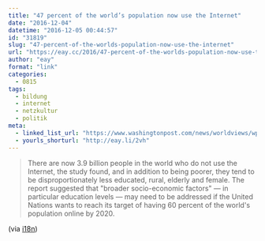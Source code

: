```yaml
---
title: "47 percent of the world’s population now use the Internet"
date: "2016-12-04"
datetime: "2016-12-05 00:44:57"
id: "31819"
slug: "47-percent-of-the-worlds-population-now-use-the-internet"
url: "https://eay.cc/2016/47-percent-of-the-worlds-population-now-use-the-internet/"
author: "eay"
format: "link"
categories:
  - 0815
tags:
  - bildung
  - internet
  - netzkultur
  - politik
meta:
  - linked_list_url: "https://www.washingtonpost.com/news/worldviews/wp/2016/11/22/47-percent-of-the-worlds-population-now-use-the-internet-users-study-says/"
  - yourls_shorturl: "http://eay.li/2vh"
---
```


> There are now 3.9 billion people in the world who do not use the Internet, the study found, and in addition to being poorer, they tend to be disproportionately less educated, rural, elderly and female. The report suggested that "broader socio-economic factors" — in particular education levels — may need to be addressed if the United Nations wants to reach its target of having 60 percent of the world's population online by 2020.

(via [i18n](http://bit.ly/i18n_newsletter))
